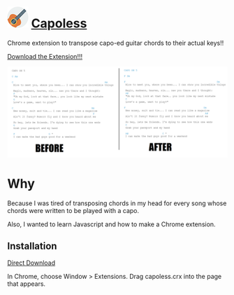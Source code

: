 ![Capoless](https://github.com/VitamintK/Capoless/raw/master/capoless/Guitar-icon48.png "capoless!!!!") [Capoless](http://vitamintk.github.io/Capoless/)
========

Chrome extension to transpose capo-ed guitar chords to their actual keys!!

[Download the Extension!!!](https://github.com/VitamintK/Capoless/raw/master/capoless.crx)

![Capoless](https://github.com/VitamintK/Capoless/raw/gh-pages/images/CAPOLESSCOMPARE.png "capoless!!!!") 


Why
=======

Because I was tired of transposing chords in my head for every song whose chords were written to be played with a capo.

Also, I wanted to learn Javascript and how to make a Chrome extension.

Installation
------------

[Direct Download](https://github.com/VitamintK/Capoless/raw/master/capoless.crx)

In Chrome, choose Window > Extensions.  Drag capoless.crx into the page that appears.
